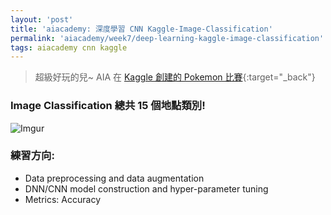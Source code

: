 ```yaml
---
layout: 'post'
title: 'aiacademy: 深度學習 CNN Kaggle-Image-Classification'
permalink: 'aiacademy/week7/deep-learning-kaggle-image-classification'
tags: aiacademy cnn kaggle
---
```


> 超級好玩的兒~ AIA 在 [Kaggle 創建的 Pokemon 比賽](https://www.kaggle.com/c/aia-cnn-classification-whereami-tpe-5/overview){:target="_back"}

### Image Classification 總共 15 個地點類別!

![Imgur](https://i.imgur.com/twMXA2B.jpg)


### 練習方向:

- Data preprocessing and data augmentation
- DNN/CNN model construction and hyper-parameter tuning
- Metrics: Accuracy

